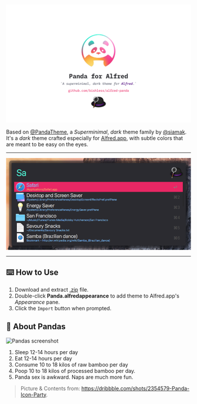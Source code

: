 ![Panda Logo](cover.png)

Based on [@PandaTheme](https://github.com/PandaTheme), a _Superminimal_, _dark_ theme family by [@siamak](http://github.com/Siamak). It's a _dark_ theme crafted especially for [Alfred.app](https://www.alfredapp.com/), with subtle colors that are meant to be easy on the eyes.

---
![Main screenshot](main.png "Theme in Alfred appearance pane")

---

## ⌨️ How to Use
1. Download and extract [.zip](https://github.com/bishless/alfred-panda/archive/master.zip) file.
1. Double-click **Panda.alfredappearance** to add theme to Alfred.app's _Appearance_ pane.
1. Click the `Import` button when prompted.

## 🐼 About Pandas
![Pandas screenshot](https://raw.githubusercontent.com/siamak/atom-panda-syntax/master/screenshots/pandas.png)

1. Sleep 12-14 hours per day
2. Eat 12-14 hours per day
3. Consume 10 to 18 kilos of raw bamboo per day
4. Poop 10 to 18 kilos of processed bamboo per day.
5. Panda sex is awkward. Naps are much more fun.

> Picture & Contents from: https://dribbble.com/shots/2354579-Panda-Icon-Party.
